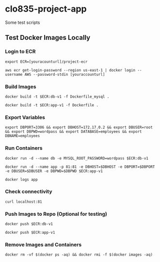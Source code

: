 # clo835-project-app

Some test scripts

## Test Docker Images Locally
### Login to ECR 
```
export ECR=[youracounturl]/project-ecr
```
```
aws ecr get-login-password --region us-east-1 | docker login --username AWS --password-stdin [youraccounturl]
```
### Build Images
```
docker build -t $ECR:db-v1 -f Dockerfile_mysql .
```
```
docker build -t $ECR:app-v1 -f Dockerfile .
```
### Export Variables
```
export DBPORT=3306 && export DBHOST=172.17.0.2 && export DBUSER=root && export DBPWD=wordpass && export DATABASE=employees && export DBNAME=employees
```
### Run Containers
```
docker run -d --name db -e MYSQL_ROOT_PASSWORD=wordpass $ECR:db-v1
```
```
docker run -d --name app -p 81:81 -e DBHOST=$DBHOST -e DBPORT=$DBPORT -e DBUSER=$DBUSER -e DBPWD=$DBPWD $ECR:app-v1
```
```
docker logs app
```
### Check connectivity
```
curl localhost:81
```
### Push Images to Repo (Optional for testing)
```
docker push $ECR:db-v1
```
```
docker push $ECR:app-v1
```
### Remove Images and Containers
```
docker rm -vf $(docker ps -aq) && docker rmi -f $(docker images -aq)
```

